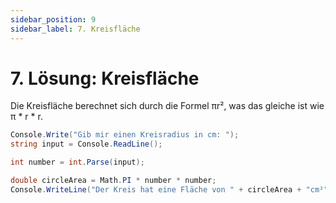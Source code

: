```yaml
---
sidebar_position: 9
sidebar_label: 7. Kreisfläche
---
```


# 7. Lösung: Kreisfläche

Die Kreisfläche berechnet sich durch die Formel πr², was das gleiche ist wie π \* r \* r.

```cs
Console.Write("Gib mir einen Kreisradius in cm: ");
string input = Console.ReadLine();

int number = int.Parse(input);

double circleArea = Math.PI * number * number;
Console.WriteLine("Der Kreis hat eine Fläche von " + circleArea + "cm²");
```